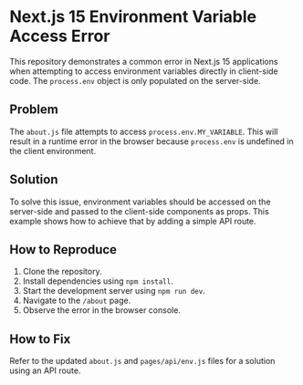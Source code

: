 # Next.js 15 Environment Variable Access Error

This repository demonstrates a common error in Next.js 15 applications when attempting to access environment variables directly in client-side code.  The `process.env` object is only populated on the server-side.

## Problem

The `about.js` file attempts to access `process.env.MY_VARIABLE`.  This will result in a runtime error in the browser because `process.env` is undefined in the client environment.

## Solution

To solve this issue, environment variables should be accessed on the server-side and passed to the client-side components as props.  This example shows how to achieve that by adding a simple API route.

## How to Reproduce

1. Clone the repository.
2. Install dependencies using `npm install`.
3. Start the development server using `npm run dev`.
4. Navigate to the `/about` page.
5. Observe the error in the browser console.

## How to Fix

Refer to the updated `about.js` and `pages/api/env.js` files for a solution using an API route.